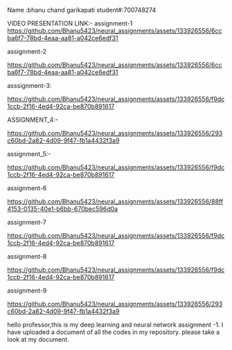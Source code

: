 Name :bhanu chand garikapati
student#:700748274

VIDEO PRESENTATION LINK:-
assignment-1
https://github.com/Bhanu5423/neural_assignments/assets/133926556/6ccba6f7-78bd-4eaa-aa81-a042ce6edf31

assignment-2

https://github.com/Bhanu5423/neural_assignments/assets/133926556/6ccba6f7-78bd-4eaa-aa81-a042ce6edf31

asssignment-3:

https://github.com/Bhanu5423/neural_assignments/assets/133926556/f9dc1ccb-2f16-4ed4-92ca-be870b891617

ASSIGNMENT_4:-

https://github.com/Bhanu5423/neural_assignments/assets/133926556/293c60bd-2a82-4d09-9f47-fb1a4432f3a9

assignment_5:-

https://github.com/Bhanu5423/neural_assignments/assets/133926556/f9dc1ccb-2f16-4ed4-92ca-be870b891617

assignment-6

https://github.com/Bhanu5423/neural_assignments/assets/133926556/88ff4153-0135-40e1-b6bb-670bec596d0a

assignment-7

https://github.com/Bhanu5423/neural_assignments/assets/133926556/f9dc1ccb-2f16-4ed4-92ca-be870b891617

assignment-8

https://github.com/Bhanu5423/neural_assignments/assets/133926556/f9dc1ccb-2f16-4ed4-92ca-be870b891617

assignment-9

https://github.com/Bhanu5423/neural_assignments/assets/133926556/293c60bd-2a82-4d09-9f47-fb1a4432f3a9












hello professor,this is my deep learning and neural network assignment -1.
I have uploaded a document of all the codes in my repository.
please take a look at my document.



